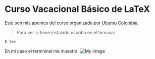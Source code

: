 # Curso Vacacional Básico de LaTeX

Este son mis apuntes del curso organizado por [Ubuntu Colombia](http://ubuntu-co.com/2017/12/01/cursos-vacacionales-de-latex/),

> Para ver si tiene instalado escriba en el terminal
```sh
$ tex
```
En mi caso el termninal me muestra:
![My image](carlosal1015.github.com/repository/img/image.jpg)
